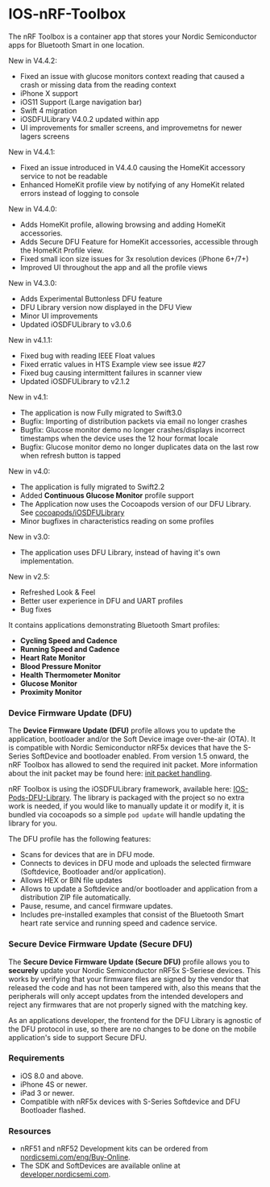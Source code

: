 # IOS-nRF-Toolbox

The nRF Toolbox is a container app that stores your Nordic Semiconductor apps for Bluetooth Smart in one location. 

New in V4.4.2:

* Fixed an issue with glucose monitors context reading that caused a crash or missing data from the reading context
* iPhone X support
* iOS11 Support (Large navigation bar)
* Swift 4 migration
* iOSDFULibrary V4.0.2 updated within app
* UI improvements for smaller screens, and improvemetns for newer lagers screens

New in V4.4.1:

* Fixed an issue introduced in V4.4.0 causing the HomeKit accessory service to not be readable
* Enhanced HomeKit profile view by notifying of any HomeKit related errors instead of logging to console

New in V4.4.0:

* Adds HomeKit profile, allowing browsing and adding HomeKit accessories.
* Adds Secure DFU Feature for HomeKit accessories, accessible through the HomeKit Profile view.
* Fixed small icon size issues for 3x resolution devices (iPhone 6+/7+)
* Improved UI throughout the app and all the profile views

New in V4.3.0:

* Adds Experimental Buttonless DFU feature
* DFU Library version now displayed in the DFU View
* Minor UI improvements
* Updated iOSDFULibrary to v3.0.6

New in v4.1.1:

* Fixed bug with reading IEEE Float values
* Fixed erratic values in HTS Example view see issue #27
* Fixed bug causing intermittent failures in scanner view
* Updated iOSDFULibrary to v2.1.2

New in v4.1:

* The application is now Fully migrated to Swift3.0
* Bugfix: Importing of distribution packets via email no longer crashes
* Bugfix: Glucose monitor demo no longer crashes/displays incorrect timestamps when the device uses the 12 hour format locale
* Bugfix: Glucose monitor demo no longer duplicates data on the last row when refresh button is tapped

New in v4.0:

* The application is fully migrated to Swift2.2
* Added **Continuous Glucose Monitor** profile support
* The Application now uses the Cocoapods version of our DFU Library. See [cocoapods/iOSDFULibrary](https://cocoapods.org/pods/iOSDFULibrary)
* Minor bugfixes in characteristics reading on some profiles

New in v3.0:

* The application uses DFU Library, instead of having it's own implementation.

New in v2.5:

* Refreshed Look & Feel
* Better user experience in DFU and UART profiles
* Bug fixes

It contains applications demonstrating Bluetooth Smart profiles: 

* **Cycling Speed and Cadence**
* **Running Speed and Cadence** 
* **Heart Rate Monitor**
* **Blood Pressure Monitor**
* **Health Thermometer Monitor** 
* **Glucose Monitor**
* **Proximity Monitor** 

### Device Firmware Update (DFU)

The **Device Firmware Update (DFU)** profile allows you to update the application, bootloader and/or the Soft Device image over-the-air (OTA). It is compatible with Nordic Semiconductor nRF5x devices that have the S-Series SoftDevice and bootloader enabled. From version 1.5 onward, the nRF Toolbox has allowed to send the required init packet. More information about the init packet may be found here: [init packet handling](https://github.com/NordicSemiconductor/nRF-Master-Control-Panel/tree/master/init%20packet%20handling).

nRF Toolbox is using the iOSDFULibrary framework, available here: [IOS-Pods-DFU-Library](https://github.com/NordicSemiconductor/IOS-Pods-DFU-Library). The library is packaged with the project so no extra work is needed, if you would like to manually update it or modify it, it is bundled via cocoapods so a simple `pod update` will handle updating the library for you. 

The DFU profile has the following features:
- Scans for devices that are in DFU mode.
- Connects to devices in DFU mode and uploads the selected firmware (Softdevice, Bootloader and/or application).
- Allows HEX or BIN file updates
- Allows to update a Softdevice and/or bootloader and application from a distribution ZIP file automatically.
- Pause, resume, and cancel firmware updates.
- Includes pre-installed examples that consist of the Bluetooth Smart heart rate service and running speed and cadence service.

### Secure Device Firmware Update (Secure DFU)

The **Secure Device Firmware Update (Secure DFU)** profile allows you to **securely** update your Nordic Semiconductor nRF5x S-Seriese devices.
This works by verifying that your firmware files are signed by the vendor that released the code and has not been tampered with, also this means that the peripherals will only accept updates from
the intended developers and reject any firmwares that are not properly signed with the matching key.

As an applications developer, the frontend for the DFU Library is agnostic of the DFU protocol in use, so there are no changes to be done on the mobile application's side to support Secure DFU. 

### Requirements

- iOS 8.0 and above.
- iPhone 4S or newer.
- iPad 3 or newer.
- Compatible with nRF5x devices with S-Series Softdevice and DFU Bootloader flashed.

### Resources

- nRF51 and nRF52 Development kits can be ordered from [nordicsemi.com/eng/Buy-Online](http://www.nordicsemi.com/eng/Buy-Online).
- The SDK and SoftDevices are available online at [developer.nordicsemi.com](http://developer.nordicsemi.com).
